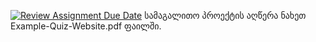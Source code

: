 [![Review Assignment Due Date](https://classroom.github.com/assets/deadline-readme-button-22041afd0340ce965d47ae6ef1cefeee28c7c493a6346c4f15d667ab976d596c.svg)](https://classroom.github.com/a/DNph1jNe)
სამაგალითო პროექტის აღწერა ნახეთ Example-Quiz-Website.pdf ფაილში.
 
